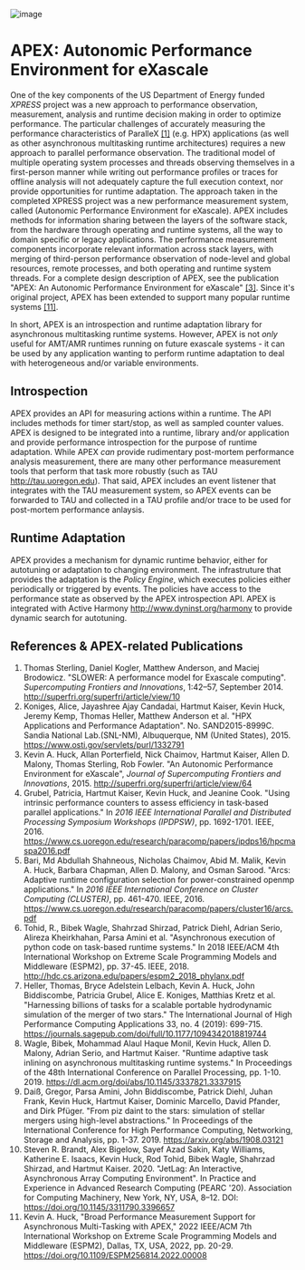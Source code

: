 ![image](img/logo-cropped.png "APEX")
<!--![image](https://github.com/khuck/xpress-apex/raw/master/doc/logo-cropped.png "APEX") -->

# APEX: Autonomic Performance Environment for eXascale

One of the key components of the US Department of Energy funded *XPRESS* project was a new approach to performance observation, measurement, analysis and runtime decision making in order to optimize performance. The particular challenges of accurately measuring the performance characteristics of ParalleX [[1]](#fn1) (e.g. HPX) applications (as well as other asynchronous multitasking runtime architectures) requires a new approach to parallel performance observation. The traditional model of multiple operating system processes and threads observing themselves in a first-person manner while writing out performance profiles or traces for offline analysis will not adequately capture the full execution context, nor provide opportunities for runtime adaptation. The approach taken in the completed XPRESS project was a new performance measurement system, called (Autonomic Performance Environment for eXascale). APEX includes methods for information sharing between the layers of the software stack, from the hardware through operating and runtime systems, all the way to domain specific or legacy applications. The performance measurement components incorporate relevant information across stack layers, with merging of third-person performance observation of node-level and global resources, remote processes, and both operating and runtime system threads.  For a complete design description of APEX, see the publication "APEX: An Autonomic Performance Environment for eXascale" [[3]](#References).  Since it's original project, APEX has been extended to support many popular runtime systems [[11]](#References).

In short, APEX is an introspection and runtime adaptation library for asynchronous multitasking runtime systems. However, APEX is not *only* useful for AMT/AMR runtimes running on future exascale systems - it can be used by any application wanting to perform runtime adaptation to deal with heterogeneous and/or variable environments.

## Introspection
APEX provides an API for measuring actions within a runtime. The API includes methods for timer start/stop, as well as sampled counter values. APEX is designed to be integrated into a runtime, library and/or application and provide performance introspection for the purpose of runtime adaptation. While APEX *can* provide rudimentary post-mortem performance analysis measurement, there are many other performance measurement tools that perform that task more robustly (such as TAU <http://tau.uoregon.edu>).  That said, APEX includes an event listener that integrates with the TAU measurement system, so APEX events can be forwarded to TAU and collected in a TAU profile and/or trace to be used for post-mortem performance anlaysis.

## Runtime Adaptation
APEX provides a mechanism for dynamic runtime behavior, either for autotuning or adaptation to changing environment.  The infrastruture that provides the adaptation is the *Policy Engine*, which executes policies either periodically or triggered by events. The policies have access to the performance state as observed by the APEX introspection API. APEX is integrated with Active Harmony <http://www.dyninst.org/harmony> to provide dynamic search for autotuning.

## References & APEX-related Publications
1. <a name="fn1"></a> Thomas Sterling, Daniel Kogler, Matthew Anderson, and Maciej Brodowicz. "SLOWER: A performance model for Exascale computing". *Supercomputing Frontiers and Innovations*, 1:42–57, September 2014. <http://superfri.org/superfri/article/view/10>
2. <a name="fn2"></a> Koniges, Alice, Jayashree Ajay Candadai, Hartmut Kaiser, Kevin Huck, Jeremy Kemp, Thomas Heller, Matthew Anderson et al. "HPX Applications and Performance Adaptation". No. SAND2015-8999C. Sandia National Lab.(SNL-NM), Albuquerque, NM (United States), 2015. <https://www.osti.gov/servlets/purl/1332791>
3. <a name="fn3"></a> Kevin A. Huck, Allan Porterfield, Nick Chaimov, Hartmut Kaiser, Allen D. Malony, Thomas Sterling, Rob Fowler. "An Autonomic Performance Environment for eXascale", *Journal of Supercomputing Frontiers and Innovations*, 2015. <http://superfri.org/superfri/article/view/64>
4. <a name="fn4"></a> Grubel, Patricia, Hartmut Kaiser, Kevin Huck, and Jeanine Cook. "Using intrinsic performance counters to assess efficiency in task-based parallel applications." In *2016 IEEE International Parallel and Distributed Processing Symposium Workshops (IPDPSW)*, pp. 1692-1701. IEEE, 2016. <https://www.cs.uoregon.edu/research/paracomp/papers/ipdps16/hpcmaspa2016.pdf>
5. <a name="fn5"></a> Bari, Md Abdullah Shahneous, Nicholas Chaimov, Abid M. Malik, Kevin A. Huck, Barbara Chapman, Allen D. Malony, and Osman Sarood. "Arcs: Adaptive runtime configuration selection for power-constrained openmp applications." In *2016 IEEE International Conference on Cluster Computing (CLUSTER)*, pp. 461-470. IEEE, 2016. <https://www.cs.uoregon.edu/research/paracomp/papers/cluster16/arcs.pdf>
6. <a name="fn6"></a> Tohid, R., Bibek Wagle, Shahrzad Shirzad, Patrick Diehl, Adrian Serio, Alireza Kheirkhahan, Parsa Amini et al. "Asynchronous execution of python code on task-based runtime systems." In 2018 IEEE/ACM 4th International Workshop on Extreme Scale Programming Models and Middleware (ESPM2), pp. 37-45. IEEE, 2018. <http://hdc.cs.arizona.edu/papers/espm2_2018_phylanx.pdf>
7. Heller, Thomas, Bryce Adelstein Lelbach, Kevin A. Huck, John Biddiscombe, Patricia Grubel, Alice E. Koniges, Matthias Kretz et al. "Harnessing billions of tasks for a scalable portable hydrodynamic simulation of the merger of two stars." The International Journal of High Performance Computing Applications 33, no. 4 (2019): 699-715. <https://journals.sagepub.com/doi/full/10.1177/1094342018819744>
8. Wagle, Bibek, Mohammad Alaul Haque Monil, Kevin Huck, Allen D. Malony, Adrian Serio, and Hartmut Kaiser. "Runtime adaptive task inlining on asynchronous multitasking runtime systems." In Proceedings of the 48th International Conference on Parallel Processing, pp. 1-10. 2019. <https://dl.acm.org/doi/abs/10.1145/3337821.3337915>
9. Daiß, Gregor, Parsa Amini, John Biddiscombe, Patrick Diehl, Juhan Frank, Kevin Huck, Hartmut Kaiser, Dominic Marcello, David Pfander, and Dirk Pfüger. "From piz daint to the stars: simulation of stellar mergers using high-level abstractions." In Proceedings of the International Conference for High Performance Computing, Networking, Storage and Analysis, pp. 1-37. 2019. <https://arxiv.org/abs/1908.03121>
10. Steven R. Brandt, Alex Bigelow, Sayef Azad Sakin, Katy Williams, Katherine E. Isaacs, Kevin Huck, Rod Tohid, Bibek Wagle, Shahrzad Shirzad, and Hartmut Kaiser. 2020. "JetLag: An Interactive, Asynchronous Array Computing Environment". In Practice and Experience in Advanced Research Computing (PEARC '20). Association for Computing Machinery, New York, NY, USA, 8–12. DOI: <https://doi.org/10.1145/3311790.3396657>
11. Kevin A. Huck, "Broad Performance Measurement Support for Asynchronous Multi-Tasking with APEX," 2022 IEEE/ACM 7th International Workshop on Extreme Scale Programming Models and Middleware (ESPM2), Dallas, TX, USA, 2022, pp. 20-29. <https://doi.org/10.1109/ESPM256814.2022.00008>

